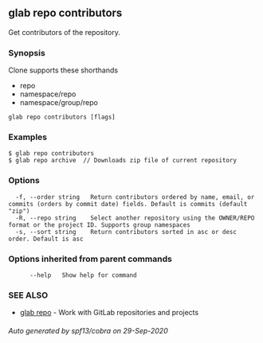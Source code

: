 ## glab repo contributors

Get contributors of the repository.

### Synopsis

Clone supports these shorthands
- repo
- namespace/repo
- namespace/group/repo


```
glab repo contributors [flags]
```

### Examples

```
$ glab repo contributors
$ glab repo archive  // Downloads zip file of current repository

```

### Options

```
  -f, --order string   Return contributors ordered by name, email, or commits (orders by commit date) fields. Default is commits (default "zip")
  -R, --repo string    Select another repository using the OWNER/REPO format or the project ID. Supports group namespaces
  -s, --sort string    Return contributors sorted in asc or desc order. Default is asc
```

### Options inherited from parent commands

```
      --help   Show help for command
```

### SEE ALSO

* [glab repo](glab_repo.md)	 - Work with GitLab repositories and projects

###### Auto generated by spf13/cobra on 29-Sep-2020
